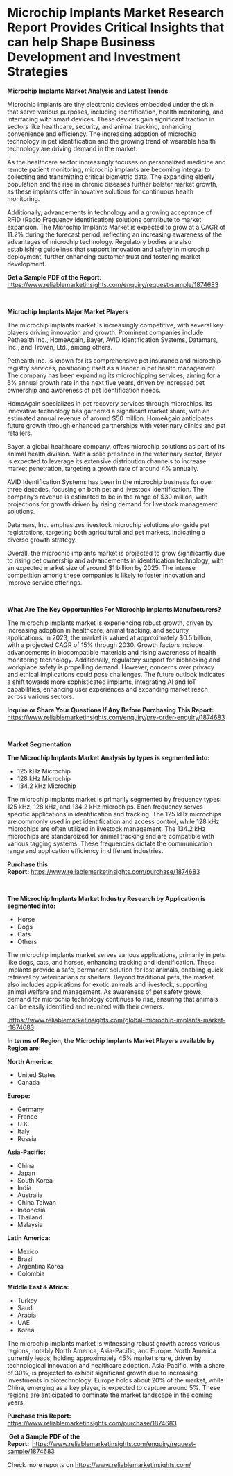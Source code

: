 <p><h1>Microchip Implants Market Research Report Provides Critical Insights that can help Shape Business Development and Investment Strategies</h1></p><p><strong>Microchip Implants Market Analysis and Latest Trends</strong></p>
<p><p>Microchip implants are tiny electronic devices embedded under the skin that serve various purposes, including identification, health monitoring, and interfacing with smart devices. These devices gain significant traction in sectors like healthcare, security, and animal tracking, enhancing convenience and efficiency. The increasing adoption of microchip technology in pet identification and the growing trend of wearable health technology are driving demand in the market.</p><p>As the healthcare sector increasingly focuses on personalized medicine and remote patient monitoring, microchip implants are becoming integral to collecting and transmitting critical biometric data. The expanding elderly population and the rise in chronic diseases further bolster market growth, as these implants offer innovative solutions for continuous health monitoring.</p><p>Additionally, advancements in technology and a growing acceptance of RFID (Radio Frequency Identification) solutions contribute to market expansion. The Microchip Implants Market is expected to grow at a CAGR of 11.2% during the forecast period, reflecting an increasing awareness of the advantages of microchip technology. Regulatory bodies are also establishing guidelines that support innovation and safety in microchip deployment, further enhancing customer trust and fostering market development.</p></p>
<p><strong>Get a Sample PDF of the Report:&nbsp;</strong> <a href="https://www.reliablemarketinsights.com/enquiry/request-sample/1874683?utm_campaign=3291&utm_medium=2&utm_source=Github&utm_content=ia&utm_term=07042025&utm_id=microchip-implants">https://www.reliablemarketinsights.com/enquiry/request-sample/1874683</a></p>
<p>&nbsp;</p>
<p><strong>Microchip Implants Major Market Players</strong></p>
<p><p>The microchip implants market is increasingly competitive, with several key players driving innovation and growth. Prominent companies include Pethealth Inc., HomeAgain, Bayer, AVID Identification Systems, Datamars, Inc., and Trovan, Ltd., among others.</p><p>Pethealth Inc. is known for its comprehensive pet insurance and microchip registry services, positioning itself as a leader in pet health management. The company has been expanding its microchipping services, aiming for a 5% annual growth rate in the next five years, driven by increased pet ownership and awareness of pet identification needs.</p><p>HomeAgain specializes in pet recovery services through microchips. Its innovative technology has garnered a significant market share, with an estimated annual revenue of around $50 million. HomeAgain anticipates future growth through enhanced partnerships with veterinary clinics and pet retailers.</p><p>Bayer, a global healthcare company, offers microchip solutions as part of its animal health division. With a solid presence in the veterinary sector, Bayer is expected to leverage its extensive distribution channels to increase market penetration, targeting a growth rate of around 4% annually.</p><p>AVID Identification Systems has been in the microchip business for over three decades, focusing on both pet and livestock identification. The company’s revenue is estimated to be in the range of $30 million, with projections for growth driven by rising demand for livestock management solutions.</p><p>Datamars, Inc. emphasizes livestock microchip solutions alongside pet registrations, targeting both agricultural and pet markets, indicating a diverse growth strategy.</p><p>Overall, the microchip implants market is projected to grow significantly due to rising pet ownership and advancements in identification technology, with an expected market size of around $1 billion by 2025. The intense competition among these companies is likely to foster innovation and improve service offerings.</p></p>
<p>&nbsp;</p>
<p><strong>What Are The Key Opportunities For Microchip Implants Manufacturers?</strong></p>
<p><p>The microchip implants market is experiencing robust growth, driven by increasing adoption in healthcare, animal tracking, and security applications. In 2023, the market is valued at approximately $0.5 billion, with a projected CAGR of 15% through 2030. Growth factors include advancements in biocompatible materials and rising awareness of health monitoring technology. Additionally, regulatory support for biohacking and workplace safety is propelling demand. However, concerns over privacy and ethical implications could pose challenges. The future outlook indicates a shift towards more sophisticated implants, integrating AI and IoT capabilities, enhancing user experiences and expanding market reach across various sectors.</p></p>
<p><strong>Inquire or Share Your Questions If Any Before Purchasing This Report:</strong> <a href="https://www.reliablemarketinsights.com/enquiry/pre-order-enquiry/1874683?utm_campaign=3291&utm_medium=2&utm_source=Github&utm_content=ia&utm_term=07042025&utm_id=microchip-implants">https://www.reliablemarketinsights.com/enquiry/pre-order-enquiry/1874683</a></p>
<p>&nbsp;</p>
<p><strong>Market Segmentation</strong></p>
<p><strong>The Microchip Implants Market Analysis by types is segmented into:</strong></p>
<p><ul><li>125 kHz Microchip</li><li>128 kHz Microchip</li><li>134.2 kHz Microchip</li></ul></p>
<p><p>The microchip implants market is primarily segmented by frequency types: 125 kHz, 128 kHz, and 134.2 kHz microchips. Each frequency serves specific applications in identification and tracking. The 125 kHz microchips are commonly used in pet identification and access control, while 128 kHz microchips are often utilized in livestock management. The 134.2 kHz microchips are standardized for animal tracking and are compatible with various tagging systems. These frequencies dictate the communication range and application efficiency in different industries.</p></p>
<p><strong>Purchase this Report:&nbsp;</strong><a href="https://www.reliablemarketinsights.com/purchase/1874683?utm_campaign=3291&utm_medium=2&utm_source=Github&utm_content=ia&utm_term=07042025&utm_id=microchip-implants">https://www.reliablemarketinsights.com/purchase/1874683</a></p>
<p>&nbsp;</p>
<p><strong>The Microchip Implants Market Industry Research by Application is segmented into:</strong></p>
<p><ul><li>Horse</li><li>Dogs</li><li>Cats</li><li>Others</li></ul></p>
<p><p>The microchip implants market serves various applications, primarily in pets like dogs, cats, and horses, enhancing tracking and identification. These implants provide a safe, permanent solution for lost animals, enabling quick retrieval by veterinarians or shelters. Beyond traditional pets, the market also includes applications for exotic animals and livestock, supporting animal welfare and management. As awareness of pet safety grows, demand for microchip technology continues to rise, ensuring that animals can be easily identified and reunited with their owners.</p></p>
<p><a href="https://www.reliablemarketinsights.com/global-microchip-implants-market-r1874683?utm_campaign=3291&utm_medium=2&utm_source=Github&utm_content=ia&utm_term=07042025&utm_id=microchip-implants">&nbsp;https://www.reliablemarketinsights.com/global-microchip-implants-market-r1874683</a></p>
<p><strong>In terms of Region, the Microchip Implants Market Players available by Region are:</strong></p>
<p>
    <p> <strong> North America: </strong>
        <ul>
            <li>United States</li>
            <li>Canada</li>
        </ul>
        </p> 
    <p> <strong> Europe: </strong>
        <ul>
            <li>Germany</li>
            <li>France</li>
            <li>U.K.</li>
            <li>Italy</li>
            <li>Russia</li>
        </ul>
        </p> 
    <p> <strong> Asia-Pacific: </strong>
        <ul>
            <li>China</li>
            <li>Japan</li>
            <li>South Korea</li>
            <li>India</li>
            <li>Australia</li>
            <li>China Taiwan</li>
            <li>Indonesia</li>
            <li>Thailand</li>
            <li>Malaysia</li>
        </ul>
        </p> 
    <p> <strong> Latin America: </strong>
        <ul>
            <li>Mexico</li>
            <li>Brazil</li>
            <li>Argentina Korea</li>
            <li>Colombia</li>
        </ul>
        </p> 
    <p> <strong> Middle East & Africa: </strong>
        <ul>
            <li>Turkey</li>
            <li>Saudi</li>
            <li>Arabia</li>
            <li>UAE</li>
            <li>Korea</li>
        </ul>
    </p>
    </p>
<p><p>The microchip implants market is witnessing robust growth across various regions, notably North America, Asia-Pacific, and Europe. North America currently leads, holding approximately 45% market share, driven by technological innovation and healthcare adoption. Asia-Pacific, with a share of 30%, is projected to exhibit significant growth due to increasing investments in biotechnology. Europe holds about 20% of the market, while China, emerging as a key player, is expected to capture around 5%. These regions are anticipated to dominate the market landscape in the coming years.</p></p>
<p><strong>Purchase this Report: </strong><a href="https://www.reliablemarketinsights.com/purchase/1874683?utm_campaign=3291&utm_medium=2&utm_source=Github&utm_content=ia&utm_term=07042025&utm_id=microchip-implants">https://www.reliablemarketinsights.com/purchase/1874683</a></p>
<p>&nbsp;<strong>Get a Sample PDF of the Report:&nbsp;&nbsp;</strong><a href="https://www.reliablemarketinsights.com/enquiry/request-sample/1874683?utm_campaign=3291&utm_medium=2&utm_source=Github&utm_content=ia&utm_term=07042025&utm_id=microchip-implants">https://www.reliablemarketinsights.com/enquiry/request-sample/1874683</a></p>
<p><strong></strong></p>
<p>Check more reports on <a href="https://www.reliablemarketinsights.com/?utm_campaign=3291&utm_medium=2&utm_source=Github&utm_content=ia&utm_term=07042025&utm_id=microchip-implants">https://www.reliablemarketinsights.com/</a></p>